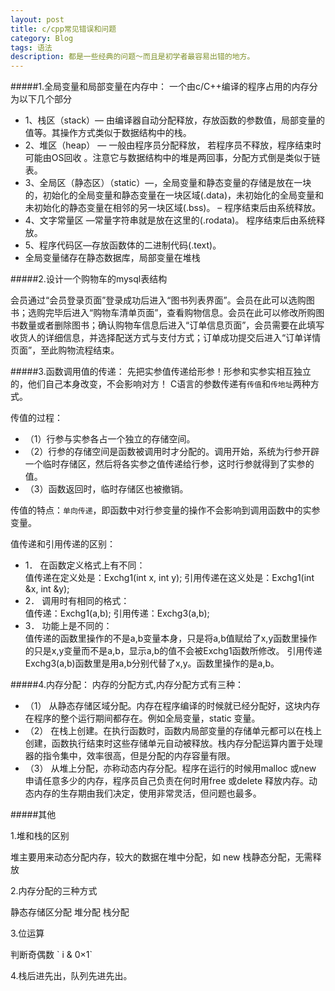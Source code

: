 ```yaml
---
layout: post
title: c/cpp常见错误和问题
category: Blog
tags: 语法
description: 都是一些经典的问题～而且是初学者最容易出错的地方。
---
```

#####1.全局变量和局部变量在内存中：
一个由c/C++编译的程序占用的内存分为以下几个部分
<ul>
	<li>1、栈区（stack）— 由编译器自动分配释放，存放函数的参数值，局部变量的值等。其操作方式类似于数据结构中的栈。</li>
	<li>2、堆区（heap） — 一般由程序员分配释放， 若程序员不释放，程序结束时可能由OS回收 。注意它与数据结构中的堆是两回事，分配方式倒是类似于链表。</li>
	<li>3、全局区（静态区）（static）—，全局变量和静态变量的存储是放在一块的，初始化的全局变量和静态变量在一块区域(.data)，未初始化的全局变量和未初始化的静态变量在相邻的另一块区域(.bss)。 – 程序结束后由系统释放。</li>
	<li>4、文字常量区 —常量字符串就是放在这里的(.rodata)。 程序结束后由系统释放。</li>
	<li>5、程序代码区—存放函数体的二进制代码(.text)。</li>
	<li>全局变量储存在静态数据库，局部变量在堆栈</li>
</ul>

#####2.设计一个购物车的mysql表结构

会员通过“会员登录页面”登录成功后进入“图书列表界面”。会员在此可以选购图书；选购完毕后进入“购物车清单页面”，查看购物信息。会员在此可以修改所购图书数量或者删除图书；确认购物车信息后进入“订单信息页面”，会员需要在此填写收货人的详细信息，并选择配送方式与支付方式；订单成功提交后进入“订单详情页面”，至此购物流程结束。

#####3.函数调用值的传递：
先把实参值传递给形参！形参和实参实相互独立的，他们自己本身改变，不会影响对方！
C语言的参数传递有`传值`和`传地址`两种方式。

传值的过程：
<ul>
	<li>（1）行参与实参各占一个独立的存储空间。</li>
	<li>（2）行参的存储空间是函数被调用时才分配的。调用开始，系统为行参开辟一个临时存储区，然后将各实参之值传递给行参，这时行参就得到了实参的值。</li>
	<li>（3）函数返回时，临时存储区也被撤销。</li>
</ul>

传值的特点：`单向传递`，即函数中对行参变量的操作不会影响到调用函数中的实参变量。

值传递和引用传递的区别：
<ul>
	<li>1． 在函数定义格式上有不同：</li>
		值传递在定义处是：Exchg1(int x, int y);
		引用传递在这义处是：Exchg1(int &x, int &y);
	<li>2． 调用时有相同的格式：</li>
		值传递：Exchg1(a,b);
		引用传递：Exchg3(a,b);
	<li>3． 功能上是不同的：</li>
		值传递的函数里操作的不是a,b变量本身，只是将a,b值赋给了x,y函数里操作的只是x,y变量而不是a,b，显示a,b的值不会被Exchg1函数所修改。
		引用传递Exchg3(a,b)函数里是用a,b分别代替了x,y。函数里操作的是a,b。
</ul>

#####4.内存分配：
内存的分配方式,内存分配方式有三种：
<ul>
	<li>（1） 从静态存储区域分配。内存在程序编译的时候就已经分配好，这块内存在程序的整个运行期间都存在。例如全局变量，static 变量。</li>
	<li>（2） 在栈上创建。在执行函数时，函数内局部变量的存储单元都可以在栈上创建，函数执行结束时这些存储单元自动被释放。栈内存分配运算内置于处理器的指令集中，效率很高，但是分配的内存容量有限。</li>
	<li>（3） 从堆上分配，亦称动态内存分配。程序在运行的时候用malloc 或new 申请任意多少的内存，程序员自己负责在何时用free 或delete 释放内存。动态内存的生存期由我们决定，使用非常灵活，但问题也最多。</li>
</ul>

#####其他
<p>1.堆和栈的区别</p>
堆主要用来动态分配内存，较大的数据在堆中分配，如 new
栈静态分配，无需释放
<p>2.内存分配的三种方式</p>
静态存储区分配
堆分配
栈分配
<p>3.位运算</p>
判断奇偶数 ` i & 0×1`
<p>4.栈后进先出，队列先进先出。</p>

